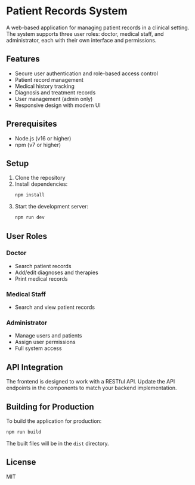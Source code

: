 # Patient Records System

A web-based application for managing patient records in a clinical setting. The system supports three user roles: doctor, medical staff, and administrator, each with their own interface and permissions.

## Features

- Secure user authentication and role-based access control
- Patient record management
- Medical history tracking
- Diagnosis and treatment records
- User management (admin only)
- Responsive design with modern UI

## Prerequisites

- Node.js (v16 or higher)
- npm (v7 or higher)

## Setup

1. Clone the repository
2. Install dependencies:
   ```bash
   npm install
   ```
3. Start the development server:
   ```bash
   npm run dev
   ```

## User Roles

### Doctor
- Search patient records
- Add/edit diagnoses and therapies
- Print medical records

### Medical Staff
- Search and view patient records

### Administrator
- Manage users and patients
- Assign user permissions
- Full system access

## API Integration

The frontend is designed to work with a RESTful API. Update the API endpoints in the components to match your backend implementation.

## Building for Production

To build the application for production:

```bash
npm run build
```

The built files will be in the `dist` directory.

## License

MIT 